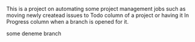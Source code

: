 This is a project on automating some project management jobs such as moving newly createad issues to Todo column of a project or having it In Progress column when a branch is opened for it.


some
deneme branch
